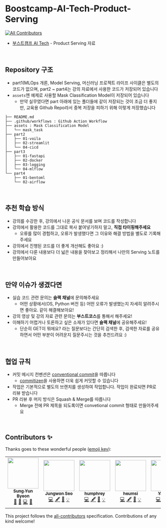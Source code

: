 # Boostcamp-AI-Tech-Product-Serving
<!-- ALL-CONTRIBUTORS-BADGE:START - Do not remove or modify this section -->
[![All Contributors](https://img.shields.io/badge/all_contributors-5-orange.svg?style=flat-square)](#contributors-)
<!-- ALL-CONTRIBUTORS-BADGE:END -->

- [부스트캠프 AI Tech](https://boostcamp.connect.or.kr/program_ai.html) - Product Serving 자료


<br />

## Repository 구조
- part1(MLOps 개론, Model Serving, 머신러닝 프로젝트 라이프 사이클은 별도의 코드가 없으며, part2 ~ part4는 강의 자료에서 사용한 코드가 저장되어 있습니다
- `assets`엔 예제로 사용할 Mask Classification Model이 저장되어 있습니다
  - 만약 실무였다면 part 아래에 있는 폴더들에 같이 저장되는 것이 조금 더 좋지만, 교육용 Github Repo라서 중복 저장을 피하기 위해 이렇게 저장했습니다


```
├── README.md
├── .github/workflows : Github Action Workflow
├── assets : Mask Classification Model
│   └── mask_task
├── part2
│   ├── 01-voila
│   ├── 02-streamlit
│   └── 04-cicd
├── part3
│   ├── 01-fastapi
│   ├── 02-docker
│   ├── 03-logging
│   └── 04-mlflow
└── part4
    ├── 01-bentoml
    └── 02-airflow
```


<br />

## 추천 학습 방식
- 강의를 수강한 후, 강의에서 나온 공식 문서를 보며 코드를 작성합니다
- 강의에서 활용한 코드를 그대로 복사 붙여넣기하지 말고, **직접 타이핑해주세요**
  - 오류를 많이 경험하고, 오류가 발생했다면 그 이유와 해결 방법을 별도로 기록해주세요
- 강의에서 진행된 코드를 더 좋게 개선해도 좋아요 :)
- 강의에서 다룬 내용보다 더 넓은 내용을 찾아보고 정리해서 나만의 Serving 노트를 만들어보아요


<br />

## 만약 이슈가 생겼다면
- 실습 코드 관련 문의는 **슬랙 채널**에 문의해주세요
  - 어떤 상황에서(OS, Python 버전 등) 어떤 오류가 발생했는지 자세히 알려주시면 좋아요. 같이 해결해보아요!
- 강의 영상 및 강의 자료 관련 문의는 **부스트코스**를 통해서 해주세요!
- 이해하기 어렵거나 토론하고 싶은 소재가 있다면 **슬랙 채널**에 공유해주세요!
  - 단순히 GET이 뭐에요? 라는 질문보다는 간단히 검색한 후, 검색한 자료를 공유하면서 어떤 부분이 어려운지 질문주시는 것을 추천드려요 :)

<br />

## 협업 규칙

- 커밋 메시지 컨벤션은 [conventional commit](https://www.conventionalcommits.org/en/v1.0.0/)을 따릅니다 
  - [commitizen](https://github.com/commitizen-tools/commitizen)을 사용하면 더욱 쉽게 커밋할 수 있습니다
- 작업은 기본적으로 별도의 브랜치를 생성하여 작업합니다. 작업이 완료되면 PR로 리뷰 받습니다
- PR 리뷰 후 머지 방식은 Squash & Merge를 따릅니다
  - Merge 전에 PR 제목을 되도록이면 convetional commit 형태로 만들어주세요



<br />

## Contributors ✨

Thanks goes to these wonderful people ([emoji key](https://allcontributors.org/docs/en/emoji-key)):

<!-- ALL-CONTRIBUTORS-LIST:START - Do not remove or modify this section -->
<!-- prettier-ignore-start -->
<!-- markdownlint-disable -->
<table>
  <tr>
    <td align="center"><a href="http://zzsza.github.io"><img src="https://avatars.githubusercontent.com/u/18207755?v=4?s=100" width="100px;" alt=""/><br /><sub><b>Sung Yun Byeon</b></sub></a><br /><a href="#projectManagement-zzsza" title="Project Management">📆</a> <a href="#maintenance-zzsza" title="Maintenance">🚧</a> <a href="https://github.com/zzsza/Boostcamp-AI-Tech-Product-Serving/commits?author=zzsza" title="Code">💻</a> <a href="https://github.com/zzsza/Boostcamp-AI-Tech-Product-Serving/commits?author=zzsza" title="Documentation">📖</a></td>
    <td align="center"><a href="https://codethief.io"><img src="https://avatars.githubusercontent.com/u/12247655?v=4?s=100" width="100px;" alt=""/><br /><sub><b>Jungwon Seo</b></sub></a><br /><a href="https://github.com/zzsza/Boostcamp-AI-Tech-Product-Serving/commits?author=thejungwon" title="Code">💻</a> <a href="#content-thejungwon" title="Content">🖋</a> <a href="https://github.com/zzsza/Boostcamp-AI-Tech-Product-Serving/commits?author=thejungwon" title="Documentation">📖</a> <a href="#example-thejungwon" title="Examples">💡</a></td>
    <td align="center"><a href="https://humphreyahn.dev/"><img src="https://avatars.githubusercontent.com/u/24207964?v=4?s=100" width="100px;" alt=""/><br /><sub><b>humphrey</b></sub></a><br /><a href="https://github.com/zzsza/Boostcamp-AI-Tech-Product-Serving/commits?author=ahnsv" title="Code">💻</a> <a href="#content-ahnsv" title="Content">🖋</a> <a href="https://github.com/zzsza/Boostcamp-AI-Tech-Product-Serving/commits?author=ahnsv" title="Documentation">📖</a> <a href="#example-ahnsv" title="Examples">💡</a></td>
    <td align="center"><a href="http://dailyheumsi.tistory.com"><img src="https://avatars.githubusercontent.com/u/31306282?v=4?s=100" width="100px;" alt=""/><br /><sub><b>heumsi</b></sub></a><br /><a href="https://github.com/zzsza/Boostcamp-AI-Tech-Product-Serving/commits?author=heumsi" title="Code">💻</a> <a href="#content-heumsi" title="Content">🖋</a> <a href="https://github.com/zzsza/Boostcamp-AI-Tech-Product-Serving/commits?author=heumsi" title="Documentation">📖</a> <a href="#example-heumsi" title="Examples">💡</a></td>
    <td align="center"><a href="https://www.linkedin.com/in/ykmoon/"><img src="https://avatars.githubusercontent.com/u/45195471?v=4?s=100" width="100px;" alt=""/><br /><sub><b>YkMoon</b></sub></a><br /><a href="https://github.com/zzsza/Boostcamp-AI-Tech-Product-Serving/commits?author=Ykmoon" title="Code">💻</a> <a href="#content-Ykmoon" title="Content">🖋</a> <a href="https://github.com/zzsza/Boostcamp-AI-Tech-Product-Serving/commits?author=Ykmoon" title="Documentation">📖</a> <a href="#example-Ykmoon" title="Examples">💡</a></td>
  </tr>
</table>

<!-- markdownlint-restore -->
<!-- prettier-ignore-end -->

<!-- ALL-CONTRIBUTORS-LIST:END -->

This project follows the [all-contributors](https://github.com/all-contributors/all-contributors) specification. Contributions of any kind welcome!
